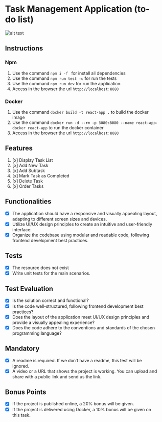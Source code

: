 # Task Management Application (to-do list)

![alt text](https://imgur.com/jDgjvXw)

## Instructions

### Npm

1. Use the command `npm i -f ` for install all dependencies
2. Use the command `npm run test -u` for run the tests
3. Use the command `npm run dev` for run the application
4. Access in the browser the url `http://localhost:8080`

### Docker

1. Use the command `docker build -t react-app .` to build the docker image
2. Use the command `docker run -d --rm -p 8080:8080 --name react-app-docker react-app` to run the docker container
3. Access in the browser the url `http://localhost:8080`

## Features

1. [x] Display Task List
2. [x] Add New Task
3. [x] Add Subtask
4. [x] Mark Task as Completed
5. [x] Delete Task
6. [x] Order Tasks

## Functionalities

- [x] The application should have a responsive and visually appealing layout, adapting to different screen sizes and devices.
- [x] Utilize UI/UX design principles to create an intuitive and user-friendly interface.
- [x] Organize the codebase using modular and readable code, following frontend development best practices.

## Tests

- [x] The resource does not exist
- [x] Write unit tests for the main scenarios.

## Test Evaluation

- [x] Is the solution correct and functional?
- [x] Is the code well-structured, following frontend development best practices?
- [x] Does the layout of the application meet UI/UX design principles and provide a visually appealing experience?
- [x] Does the code adhere to the conventions and standards of the chosen programming language?

## Mandatory

- [x] A readme is required. If we don’t have a readme, this test will be ignored.
- [x] A video or a URL that shows the project is working. You can upload and share with a public link and send us the link.

## Bonus Points

- [x] If the project is published online, a 20% bonus will be given.
- [x] If the project is delivered using Docker, a 10% bonus will be given on this task.
